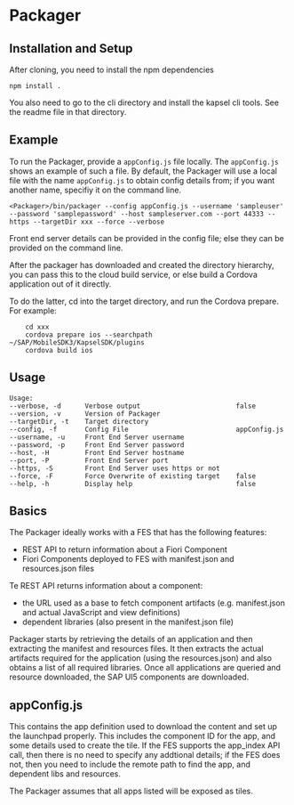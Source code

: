 # Packager

## Installation and Setup

After cloning, you need to install the npm dependencies

```
npm install .
```

You also need to go to the cli directory and install the kapsel cli tools.  See the readme file in that directory.

## Example

To run the Packager, provide a `appConfig.js` file locally.  The `appConfig.js` shows an example of such a file.  By default, the Packager will use a local file with the name `appConfig.js` to obtain config details from; if you want another name, specifiy it on the command line.

    <Packager>/bin/packager --config appConfig.js --username 'sampleuser' --password 'samplepassword' --host sampleserver.com --port 44333 --https --targetDir xxx --force --verbose

Front end server details can be provided in the config file; else they can be provided on the command line.

After the packager has downloaded and created the directory hierarchy, you can pass this to the cloud build service, or else build a Cordova application out of it directly.

To do the latter, cd into the target directory, and run the Cordova prepare.  For example:

```
    cd xxx
    cordova prepare ios --searchpath ~/SAP/MobileSDK3/KapselSDK/plugins
    cordova build ios
```

## Usage

    Usage:
    --verbose, -d      Verbose output                        false          
    --version, -v      Version of Packager                                  
    --targetDir, -t    Target directory                                     
    --config, -f       Config File                           appConfig.js    
    --username, -u     Front End Server username                            
    --password, -p     Front End Server password                            
    --host, -H         Front End Server hostname                            
    --port, -P         Front End Server port                                
    --https, -S        Front End Server uses https or not                   
    --force, -F        Force Overwrite of existing target    false          
    --help, -h         Display help                          false          

## Basics

The Packager ideally works with a FES that has the following features:

* REST API to return information about a Fiori Component
* Fiori Components deployed to FES with manifest.json and resources.json files

Te REST API returns information about a component:

* the URL used as a base to fetch component artifacts (e.g. manifest.json and actual JavaScript and view definitions)
* dependent libraries (also present in the manifest.json file)

Packager starts by retrieving the details of an application and then extracting the manifest and resources files.  It then extracts the actual artifacts required for the application (using the resources.json) and also obtains a list of all required libraries.  Once all applications are queried and resource downloaded, the SAP UI5 components are downloaded.

## appConfig.js

This contains the app definition used to download the content and set up the launchpad properly. This includes the component ID for the app, and some details used to create the tile. If the FES supports the app_index API call, then there is no need to specify any addtional details; if the FES does not, then you need to include the remote path to find the app, and dependent libs and resources.

The Packager assumes that all apps listed will be exposed as tiles.
